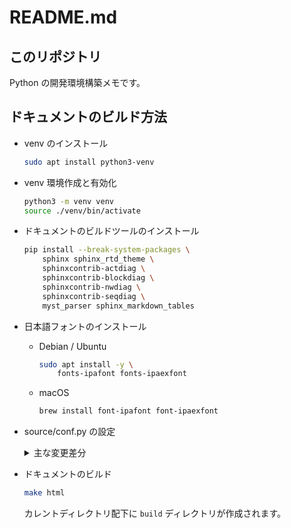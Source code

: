 README.md
===

## このリポジトリ

Python の開発環境構築メモです。

## ドキュメントのビルド方法

- venv のインストール

    ```bash
    sudo apt install python3-venv
    ```

- venv 環境作成と有効化

    ```bash
    python3 -m venv venv
    source ./venv/bin/activate
    ```

- ドキュメントのビルドツールのインストール

    ```bash
    pip install --break-system-packages \
        sphinx sphinx_rtd_theme \
        sphinxcontrib-actdiag \
        sphinxcontrib-blockdiag \
        sphinxcontrib-nwdiag \
        sphinxcontrib-seqdiag \
        myst_parser sphinx_markdown_tables
    ```

- 日本語フォントのインストール

    - Debian / Ubuntu

        ```bash
        sudo apt install -y \
            fonts-ipafont fonts-ipaexfont
        ```

    - macOS

        ```bash
        brew install font-ipafont font-ipaexfont
        ```

- source/conf.py の設定

    <details>
    <summary>主な変更差分</summary>
    
    ```diff
    --- /tmp/conf.py        2024-06-23 21:22:26.891931254 +0900
    +++ source/conf.py      2024-06-23 21:24:13.763927006 +0900
    @@ -14,7 +14,23 @@
     # -- General configuration ---------------------------------------------------
     # https://www.sphinx-doc.org/en/master/usage/configuration.html#general-configuration
    
    -extensions = []
    +extensions = [
    +    'sphinx.ext.autodoc',  # 自動生成ドキュメントの拡張
    +    'sphinx.ext.napoleon', # GoogleスタイルおよびNumpyスタイルのdocstringを解釈するための拡張
    +    'myst_parser',         # MyST (Markedly Structured Text) パーサーを有効化
    +    'sphinx_markdown_tables',
    +    'sphinxcontrib.blockdiag',
    +    'sphinxcontrib.seqdiag',
    +    'sphinxcontrib.actdiag',
    +    'sphinxcontrib.nwdiag',
    +    'sphinxcontrib.rackdiag',
    +    'sphinxcontrib.packetdiag',
    +]
    +
    +source_suffix = {
    +    '.rst': 'restructuredtext',
    +    '.md': 'markdown',  # Markdownの拡張子を設定
    +}
    
     templates_path = ['_templates']
     exclude_patterns = []
    @@ -24,5 +40,5 @@
     # -- Options for HTML output -------------------------------------------------
     # https://www.sphinx-doc.org/en/master/usage/configuration.html#options-for-html-output
    
    -html_theme = 'alabaster'
    +html_theme = 'sphinx_rtd_theme'
     html_static_path = ['_static']
    ```
    <details>

- ドキュメントのビルド

    ```bash
    make html
    ```

    カレントディレクトリ配下に `build` ディレクトリが作成されます。
